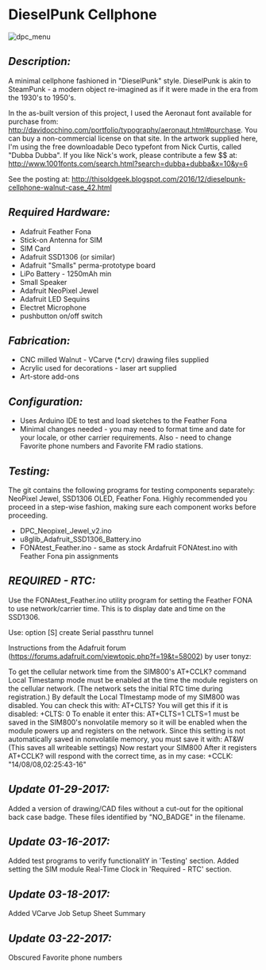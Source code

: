 # **DieselPunk Cellphone**
![dpc_menu](https://cloud.githubusercontent.com/assets/1010795/20862340/c282aa9e-b95c-11e6-8b22-97e3591a3de5.png)

## *Description:*
A minimal cellphone fashioned in "DieselPunk" style. DieselPunk is akin to SteamPunk - a modern object re-imagined as if it were made in the era from the 1930's to 1950's.

In the as-built version of this project, I used the Aeronaut font available for purchase from: http://davidocchino.com/portfolio/typography/aeronaut.html#purchase. You can buy a non-commercial license on that site. In the artwork supplied here, I'm using the free downloadable Deco typefont from Nick Curtis, called "Dubba Dubba". If you like Nick's work, please contribute a few $$ at: http://www.1001fonts.com/search.html?search=dubba+dubba&x=10&y=6

See the posting at:
http://thisoldgeek.blogspot.com/2016/12/dieselpunk-cellphone-walnut-case_42.html


## *Required Hardware:*
* Adafruit Feather Fona
* Stick-on Antenna for SIM
* SIM Card
* Adafruit SSD1306 (or similar)
* Adafruit "Smalls" perma-prototype board
* LiPo Battery - 1250mAh min
* Small Speaker
* Adafruit NeoPixel Jewel
* Adafruit LED Sequins
* Electret Microphone
* pushbutton on/off switch

## *Fabrication:*
* CNC milled Walnut - VCarve (*.crv) drawing files supplied
* Acrylic used for decorations - laser art supplied
* Art-store add-ons


## *Configuration:*
* Uses Arduino IDE to test and load sketches to the Feather Fona
* Minimal changes needed - you may need to format time and date for your locale, or other carrier requirements. Also - need to change Favorite phone numbers and Favorite FM radio stations. 

## *Testing:*
The git contains the following programs for testing components separately: NeoPixel Jewel, SSD1306 OLED, Feather Fona. Highly recommended you proceed in a step-wise fashion, making sure each component works before proceeding. 

* DPC_Neopixel_Jewel_v2.ino
* u8glib_Adafruit_SSD1306_Battery.ino
* FONAtest_Feather.ino - same as stock Ardafruit FONAtest.ino with Feather Fona pin assignments

## *REQUIRED - RTC:*
Use the FONAtest_Feather.ino utility program for setting the Feather FONA to use network/carrier time. This is to display date and time on the SSD1306.

Use: option [S] create Serial passthru tunnel


Instructions from the Adafruit forum (https://forums.adafruit.com/viewtopic.php?f=19&t=58002) by user tonyz:

To get the cellular network time from the SIM800's AT+CCLK? command Local Timestamp mode must be enabled at the time the module registers on the cellular network. (The network sets the initial RTC time during registration.)
By default the Local TImestamp mode of my SIM800 was disabled. You can check this with:
AT+CLTS?
You will get this if it is disabled:
+CLTS: 0
To enable it enter this:
AT+CLTS=1
CLTS=1 must be saved in the SIM800's nonvolatile memory so it will be enabled when the module powers up and registers on the network.
Since this setting is not automatically saved in nonvolatile memory, you must save it with:
AT&W
(This saves all writeable settings)
Now restart your SIM800
After it registers AT+CCLK? will respond with the correct time, as in my case:
+CCLK: "14/08/08,02:25:43-16"



## *Update 01-29-2017:*
Added a version of drawing/CAD files without a cut-out for the opitional back case badge. These files identified by "NO_BADGE" in the filename. 

## *Update 03-16-2017:*
Added test programs to verify functionalitY in 'Testing' section. Added setting the SIM module Real-Time Clock in 'Required - RTC' section.

## *Update 03-18-2017:*
Added VCarve Job Setup Sheet Summary

## *Update 03-22-2017:*
Obscured Favorite phone numbers
